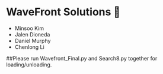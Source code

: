 # WaveFront Solutions 🌊

- Minsoo Kim
- Jalen Dioneda
- Daniel Murphy
- Chenlong Li

##Please run Wavefront_Final.py and Search8.py together for loading/unloading.
